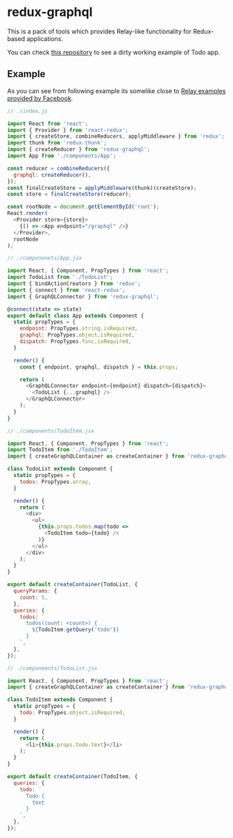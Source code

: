 # redux-graphql

This is a pack of tools which provides Relay-like functionality for Redux-based applications.

You can check [this repository](https://github.com/gyzerok/redux-react-graphql-example) to see a dirty working example of Todo app.

## Example

As you can see from following example its somelike close to [Relay examples provided by Facebook](http://facebook.github.io/react/blog/2015/03/19/building-the-facebook-news-feed-with-relay.html).

```javascript
// ./index.js

import React from 'react';
import { Provider } from 'react-redux';
import { createStore, combineReducers, applyMiddleware } from 'redux';
import thunk from 'redux-thunk';
import { createReducer } from 'redux-graphql';
import App from './components/App';

const reducer = combineReducers({
  graphql: createReducer(),
});
const finalCreateStore = applyMiddleware(thunk)(createStore);
const store = finalCreateStore(reducer);

const rootNode = document.getElementById('root');
React.render(
  <Provider store={store}>
    {() => <App endpoint="/graphql" />}
  </Provider>,
  rootNode
);

```

```javascript
// ./componenets/App.jsx

import React, { Component, PropTypes } from 'react';
import TodoList from './TodoList';
import { bindActionCreators } from 'redux';
import { connect } from 'react-redux';
import { GraphQLConnector } from 'redux-graphql';

@connect(state => state)
export default class App extends Component {
  static propTypes = {
    endpoint: PropTypes.string.isRequired,
    graphql: PropTypes.object.isRequired,
    dispatch: PropTypes.func.isRequired,
  }

  render() {
    const { endpoint, graphql, dispatch } = this.props;

    return (
      <GraphQLConnector endpoint={endpoint} dispatch={dispatch}>
        <TodoList {...graphql} />
      </GraphQLConnector>
    );
  }
}
```

```javascript
// ./components/TodoItem.jsx

import React, { Component, PropTypes } from 'react';
import TodoItem from './TodoItem';
import { createGraphQLContainer as createContainer } from 'redux-graphql';

class TodoList extends Component {
  static propTypes = {
    todos: PropTypes.array,
  }

  render() {
    return (
      <div>
        <ul>
          {this.props.todos.map(todo =>
            <TodoItem todo={todo} />
          )}
        </ul>
      </div>
    );
  }
}

export default createContainer(TodoList, {
  queryParams: {
    count: 5,
  },
  queries: {
    todos: `
      todos(count: <count>) {
        ${TodoItem.getQuery('todo')}
      }
    `,
  },
});
```

```javascript
// ./componeents/TodoList.jsx

import React, { Component, PropTypes } from 'react';
import { createGraphQLContainer as createContainer } from 'redux-graphql';

class TodoItem extends Component {
  static propTypes = {
    todo: PropTypes.object.isRequired,
  }

  render() {
    return (
      <li>{this.props.todo.text}</li>
    );
  }
}

export default createContainer(TodoItem, {
  queries: {
    todo: `
      Todo {
        text
      }
    `,
  },
});
```
